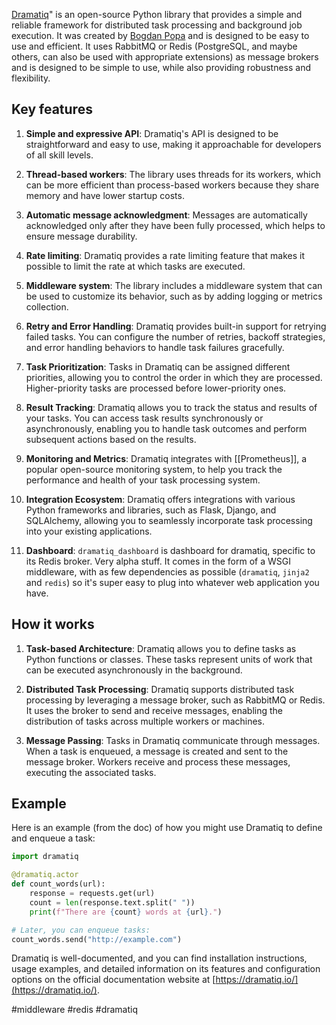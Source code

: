 
[Dramatiq](https://dramatiq.io/)" is an open-source Python library that provides a simple and reliable framework for distributed task processing and background job execution. It was created by [Bogdan Popa](https://github.com/Bogdanp/) and is designed to be easy to use and efficient. It uses RabbitMQ or Redis (PostgreSQL, and maybe others, can also be used with appropriate extensions) as message brokers and is designed to be simple to use, while also providing robustness and flexibility.

## Key features

1. **Simple and expressive API**: Dramatiq's API is designed to be straightforward and easy to use, making it approachable for developers of all skill levels.

2. **Thread-based workers**: The library uses threads for its workers, which can be more efficient than process-based workers because they share memory and have lower startup costs.

3. **Automatic message acknowledgment**: Messages are automatically acknowledged only after they have been fully processed, which helps to ensure message durability.

4. **Rate limiting**: Dramatiq provides a rate limiting feature that makes it possible to limit the rate at which tasks are executed.

5. **Middleware system**: The library includes a middleware system that can be used to customize its behavior, such as by adding logging or metrics collection.

7.  **Retry and Error Handling**: Dramatiq provides built-in support for retrying failed tasks. You can configure the number of retries, backoff strategies, and error handling behaviors to handle task failures gracefully.
    
5.  **Task Prioritization**: Tasks in Dramatiq can be assigned different priorities, allowing you to control the order in which they are processed. Higher-priority tasks are processed before lower-priority ones.
    
6.  **Result Tracking**: Dramatiq allows you to track the status and results of your tasks. You can access task results synchronously or asynchronously, enabling you to handle task outcomes and perform subsequent actions based on the results.

8.  **Monitoring and Metrics**: Dramatiq integrates with [[Prometheus]], a popular open-source monitoring system, to help you track the performance and health of your task processing system.
    
10.  **Integration Ecosystem**: Dramatiq offers integrations with various Python frameworks and libraries, such as Flask, Django, and SQLAlchemy, allowing you to seamlessly incorporate task processing into your existing applications.

11. **Dashboard**: `dramatiq_dashboard` is dashboard for dramatiq, specific to its Redis broker. Very alpha stuff. It comes in the form of a WSGI middleware, with as few dependencies as possible (`dramatiq`, `jinja2` and `redis`) so it's super easy to plug into whatever web application you have.


## How it works

1.  **Task-based Architecture**: Dramatiq allows you to define tasks as Python functions or classes. These tasks represent units of work that can be executed asynchronously in the background.
    
2.  **Distributed Task Processing**: Dramatiq supports distributed task processing by leveraging a message broker, such as RabbitMQ or Redis. It uses the broker to send and receive messages, enabling the distribution of tasks across multiple workers or machines.
    
3.  **Message Passing**: Tasks in Dramatiq communicate through messages. When a task is enqueued, a message is created and sent to the message broker. Workers receive and process these messages, executing the associated tasks.

## Example

Here is an example (from the doc) of how you might use Dramatiq to define and enqueue a task:

```python
import dramatiq

@dramatiq.actor
def count_words(url):
    response = requests.get(url)
    count = len(response.text.split(" "))
    print(f"There are {count} words at {url}.")

# Later, you can enqueue tasks:
count_words.send("http://example.com")
```

Dramatiq is well-documented, and you can find installation instructions, usage examples, and detailed information on its features and configuration options on the official documentation website at [https://dramatiq.io/](https://dramatiq.io/).

<!-- Keywords -->
#middleware #redis #dramatiq
<!-- /Keywords -->
